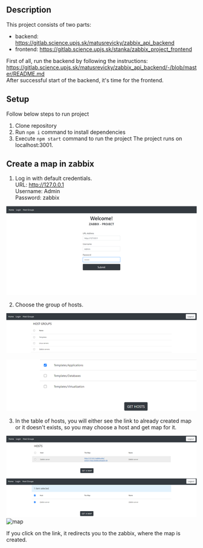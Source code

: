 ## Description

This project consists of two parts:
 - backend: https://gitlab.science.upjs.sk/matusrevicky/zabbix_api_backend
 - frontend: https://gitlab.science.upjs.sk/stanka/zabbix_project_frontend

First of all, run the backend by following the instructions: https://gitlab.science.upjs.sk/matusrevicky/zabbix_api_backend/-/blob/master/README.md  
After successful start of the backend, it's time for the frontend.

## Setup
Follow below steps to run project

1. Clone repository
2. Run `npm i` command to install dependencies
3. Execute `npm start` command to run the project
The project runs on localhost:3001.

## Create a map in zabbix
1. Log in with default credentials.  
URL: http://127.0.0.1  
Username: Admin  
Password: zabbix  

![login](/images/login.png)


2. Choose the group of hosts.

![table_of_groups_of_hosts](/images/group_of_hosts.png)

![table_of_groups_of_hosts2](/images/group_of_hosts2.png)



3. In the table of hosts, you will either see the link to already created map or it doesn't exists, so you may choose a host and get map for it.

![host_map](/images/host_map.png)
![host_map2](/images/host_no_map.png)
![map](/images/map.png)

If you click on the link, it redirects you to the zabbix, where the map is created.







